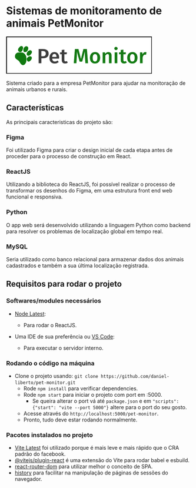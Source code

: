 # Sistemas de monitoramento de animais PetMonitor

![petMonitorLogo](readme-logo.png)

Sistema criado para a empresa PetMonitor para ajudar na monitoração de animais urbanos e rurais.

## Características

As principais caracteristicas do projeto são:

### Figma

Foi utilizado Figma para criar o design inicial de cada etapa antes de proceder para o processo de construção em React.

### ReactJS

Utilizando a biblioteca do ReactJS, foi possível realizar o processo de transformar os desenhos do Figma, em uma estrutura front end web funcional e responsiva.

### Python

O app web será desenvolvido utilizando a linguagem Python como backend para resolver os problemas de localização global em tempo real.

### MySQL

Seria utilizado como banco relacional para armazenar dados dos animais cadastrados e também a sua última localização registrada.

## Requisitos para rodar o projeto

### Softwares/modules necessários

- [Node Latest](https://nodejs.org/en):

  - Para rodar o ReactJS.

- Uma IDE de sua preferência ou [VS Code](https://code.visualstudio.com/download):
  - Para executar o servidor interno.

### Rodando o código na máquina

- Clone o projeto usando: `git clone https://github.com/daniel-liberto/pet-monitor.git`
  - Rode `npm install` para verificar dependencies.
  - Rode `npm start` para iniciar o projeto com port em :5000.
    - Se queira alterar o port vá até `package.json` e em `"scripts": {"start": "vite --port 5000"}` altere para o port do seu gosto.
  - Acesse através do `http://localhost:5000/pet-monitor`.
  - Pronto, tudo deve estar rodando normalmente.

### Pacotes instalados no projeto

- [Vite Latest](https://vitejs.dev) foi utilizado porque é mais leve e mais rápido que o CRA padrão do facebook.
- [@vitejs/plugin-react](https://www.npmjs.com/package/@vitejs/plugin-react) é uma extensão do Vite para rodar babel e esbuild.
- [react-router-dom](https://www.npmjs.com/package/react-router-dom) para utilizar melhor o conceito de SPA.
- [history](https://www.npmjs.com/package/history) para facilitar na manipulação de páginas de sessões do navegador.
